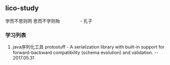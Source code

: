 ## lico-study

学而不思则罔 思而不学则殆  &emsp;&emsp;&emsp;&emsp; - 孔子
</br>

### 学习列表

1. java序列化工具 protostuff - A serialization library with built-in support for forward-backward compatibility (schema evolution) and validation.  -- 2017.05.31
